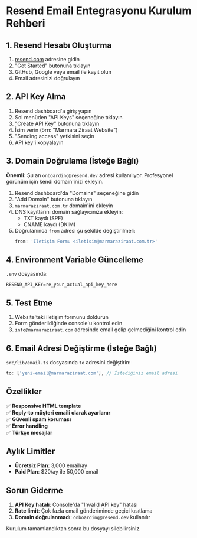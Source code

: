 # Resend Email Entegrasyonu Kurulum Rehberi

## 1. Resend Hesabı Oluşturma

1. [resend.com](https://resend.com) adresine gidin
2. "Get Started" butonuna tıklayın
3. GitHub, Google veya email ile kayıt olun
4. Email adresinizi doğrulayın

## 2. API Key Alma

1. Resend dashboard'a giriş yapın
2. Sol menüden "API Keys" seçeneğine tıklayın
3. "Create API Key" butonuna tıklayın
4. İsim verin (örn: "Marmara Ziraat Website")
5. "Sending access" yetkisini seçin
6. API key'i kopyalayın

## 3. Domain Doğrulama (İsteğe Bağlı)

**Önemli:** Şu an `onboarding@resend.dev` adresi kullanılıyor. Profesyonel görünüm için kendi domain'inizi ekleyin.

1. Resend dashboard'da "Domains" seçeneğine gidin
2. "Add Domain" butonuna tıklayın  
3. `marmaraziraat.com.tr` domain'ini ekleyin
4. DNS kayıtlarını domain sağlayıcınıza ekleyin:
   - TXT kaydı (SPF)
   - CNAME kaydı (DKIM)
5. Doğrulanınca `from` adresi şu şekilde değiştirilmeli:
   ```typescript
   from: 'İletişim Formu <iletisim@marmaraziraat.com.tr>'
   ```

## 4. Environment Variable Güncelleme

`.env` dosyasında:
```
RESEND_API_KEY=re_your_actual_api_key_here
```

## 5. Test Etme

1. Website'teki iletişim formunu doldurun
2. Form gönderildiğinde console'u kontrol edin
3. `info@marmaraziraat.com` adresinde email gelip gelmediğini kontrol edin

## 6. Email Adresi Değiştirme (İsteğe Bağlı)

`src/lib/email.ts` dosyasında `to` adresini değiştirin:
```typescript
to: ['yeni-email@marmaraziraat.com'], // İstediğiniz email adresi
```

## Özellikler

✅ **Responsive HTML template**  
✅ **Reply-to müşteri emaili olarak ayarlanır**  
✅ **Güvenli spam koruması**  
✅ **Error handling**  
✅ **Türkçe mesajlar**  

## Aylık Limitler

- **Ücretsiz Plan**: 3,000 email/ay
- **Paid Plan**: $20/ay ile 50,000 email

## Sorun Giderme

1. **API Key hatalı**: Console'da "Invalid API key" hatası
2. **Rate limit**: Çok fazla email gönderiminde geçici kısıtlama
3. **Domain doğrulanmadı**: `onboarding@resend.dev` kullanılır

Kurulum tamamlandıktan sonra bu dosyayı silebilirsiniz.
